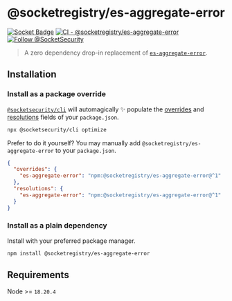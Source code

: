 # @socketregistry/es-aggregate-error

[![Socket Badge](https://socket.dev/api/badge/npm/package/@socketregistry/es-aggregate-error)](https://socket.dev/npm/package/@socketregistry/es-aggregate-error)
[![CI - @socketregistry/es-aggregate-error](https://github.com/SocketDev/socket-registry-js/actions/workflows/test.yml/badge.svg)](https://github.com/SocketDev/socket-registry-js/actions/workflows/test.yml)
[![Follow @SocketSecurity](https://img.shields.io/twitter/follow/SocketSecurity?style=social)](https://twitter.com/SocketSecurity)

> A zero dependency drop-in replacement of
> [`es-aggregate-error`](https://www.npmjs.com/package/es-aggregate-error).

## Installation

### Install as a package override

[`@socketsecurity/cli`](https://www.npmjs.com/package/@socketsecurity/cli) will
automagically :sparkles: populate the
[overrides](https://docs.npmjs.com/cli/v9/configuring-npm/package-json#overrides)
and [resolutions](https://yarnpkg.com/configuration/manifest#resolutions) fields
of your `package.json`.

```sh
npx @socketsecurity/cli optimize
```

Prefer to do it yourself? You may manually add
`@socketregistry/es-aggregate-error` to your `package.json`.

```json
{
  "overrides": {
    "es-aggregate-error": "npm:@socketregistry/es-aggregate-error@^1"
  },
  "resolutions": {
    "es-aggregate-error": "npm:@socketregistry/es-aggregate-error@^1"
  }
}
```

### Install as a plain dependency

Install with your preferred package manager.

```sh
npm install @socketregistry/es-aggregate-error
```

## Requirements

Node >= `18.20.4`
